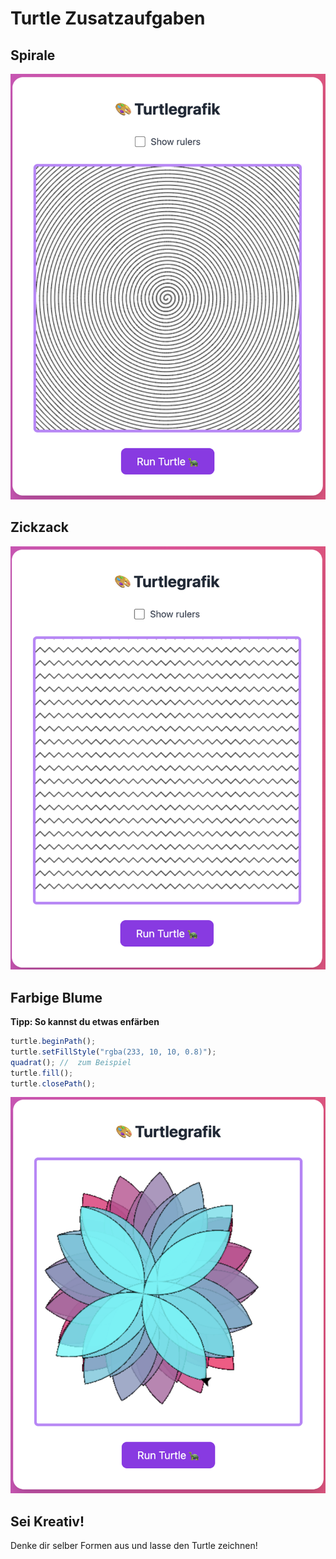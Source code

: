 # Turtle Zusatzaufgaben

## Spirale
![Linien](images/spirale.png)

## Zickzack
![Zickzack](images/zickzack.png)

## Farbige Blume

**Tipp: So kannst du etwas enfärben**

```javascript
turtle.beginPath();
turtle.setFillStyle("rgba(233, 10, 10, 0.8)");
quadrat(); //  zum Beispiel
turtle.fill();
turtle.closePath();
```

![Linien](images/farbige-blume.png)

## Sei Kreativ!

Denke dir selber Formen aus und lasse den Turtle zeichnen!
